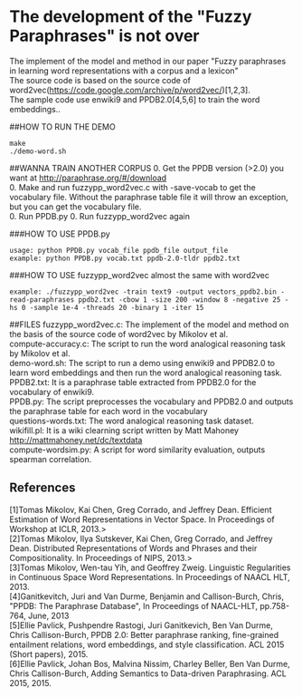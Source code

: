 # The development of the "Fuzzy Paraphrases" is not over

The implement of the model and method in our paper "Fuzzy paraphrases in learning word representations with a corpus and a lexicon"  
The source code is based on the source code of word2vec(https://code.google.com/archive/p/word2vec/)[1,2,3].    
The sample code use enwiki9 and PPDB2.0[4,5,6] to train the word embeddings..

##HOW TO RUN THE DEMO
```
make
./demo-word.sh
```

##WANNA TRAIN ANOTHER CORPUS
0. Get the PPDB version (>2.0) you want at http://paraphrase.org/#/download  
0. Make and run fuzzypp_word2vec.c with -save-vocab to get the vocabulary file. Without the paraphrase table file it will throw an exception, but you can get the vocabulary file.  
0. Run PPDB.py
0. Run fuzzypp_word2vec again

###HOW TO USE PPDB.py
```
usage: python PPDB.py vocab_file ppdb_file output_file
example: python PPDB.py vocab.txt ppdb-2.0-tldr ppdb2.txt
```

###HOW TO USE fuzzypp_word2vec
almost the same with word2vec
```
example: ./fuzzypp_word2vec -train text9 -output vectors_ppdb2.bin -read-paraphrases ppdb2.txt -cbow 1 -size 200 -window 8 -negative 25 -hs 0 -sample 1e-4 -threads 20 -binary 1 -iter 15
```

##FILES
fuzzypp_word2vec.c: The implement of the model and method on the basis of the source code of word2vec by Mikolov et al.  
  compute-accuracy.c: The script to run the word analogical reasoning task by Mikolov et al.  
  demo-word.sh: The script to run a demo using enwiki9 and PPDB2.0 to learn word embeddings and then run the word analogical reasoning task.  
  PPDB2.txt: It is a paraphrase table extracted from PPDB2.0 for the vocabulary of enwiki9.  
  PPDB.py: The script preprocesses the vocabulary and PPDB2.0 and outputs the paraphrase table for each word in the vocabulary  
  questions-words.txt: The word analogical reasoning task dataset.  
wikifill.pl: It is a wiki clearning script written by Matt Mahoney http://mattmahoney.net/dc/textdata  
compute-wordsim.py: A script for word similarity evaluation, outputs spearman correlation.   

## References    
  [1]Tomas Mikolov, Kai Chen, Greg Corrado, and Jeffrey Dean. Efficient Estimation of Word Representations in Vector Space. In Proceedings of Workshop at ICLR, 2013.>   
  [2]Tomas Mikolov, Ilya Sutskever, Kai Chen, Greg Corrado, and Jeffrey Dean. Distributed Representations of Words and Phrases and their Compositionality. In Proceedings of NIPS, 2013.>   
  [3]Tomas Mikolov, Wen-tau Yih, and Geoffrey Zweig. Linguistic Regularities in Continuous Space Word Representations. In Proceedings of NAACL HLT, 2013.   
  [4]Ganitkevitch, Juri and Van Durme, Benjamin and Callison-Burch, Chris, "PPDB: The Paraphrase Database", In Proceedings of NAACL-HLT, pp.758-764, June, 2013  
  [5]Ellie Pavlick, Pushpendre Rastogi, Juri Ganitkevich, Ben Van Durme, Chris Callison-Burch, PPDB 2.0: Better paraphrase ranking, fine-grained entailment relations, word embeddings, and style classification. ACL 2015 (Short papers), 2015.  
  [6]Ellie Pavlick, Johan Bos, Malvina Nissim, Charley Beller, Ben Van Durme, Chris Callison-Burch, Adding Semantics to Data-driven Paraphrasing. ACL 2015, 2015.  
